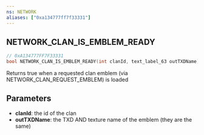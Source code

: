 ```yaml
---
ns: NETWORK
aliases: ["0xa134777ff7f33331"]
---
```

## NETWORK_CLAN_IS_EMBLEM_READY

```c
// 0xA134777FF7F33331
bool NETWORK_CLAN_IS_EMBLEM_READY(int clanId, text_label_63 outTXDName);
```

Returns true when a requested clan emblem (via NETWORK_CLAN_REQUEST_EMBLEM) is loaded


## Parameters
* **clanId**: the id of the clan
* **outTXDName**: the TXD AND texture name of the emblem (they are the same)
